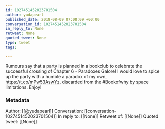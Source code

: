 ```yaml
---
id: 1027451452023701504
author: yudapearl
published_date: 2018-08-09 07:08:09 +00:00
conversation_id: 1027451452023701504
in_reply_to: None
retweet: None
quoted_tweet: None
type: tweet
tags:

---
```


Rumours say that a party is planned in a bookclub to celebrate the successful crossing of Chapter 6 - Paradoxes Galore! I would love to spice up the party with a humble a paradox of my own, https://t.co/mPw53AswYz, discarded from the #Bookofwhy by space limitations. Enjoy!

### Metadata

Author: [[@yudapearl]]
Conversation: [[conversation-1027451452023701504]]
In reply to: [[None]]
Retweet of: [[None]]
Quoted tweet: [[None]]
